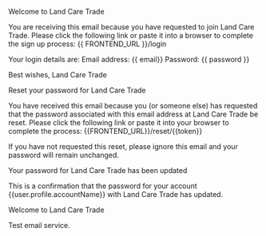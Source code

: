 <!-- Template: WelcomeSubject -->

Welcome to Land Care Trade

<!-- Template: WelcomeBody -->

You are receiving this email because you have requested to join Land Care Trade.
Please click the following link or paste it into a browser to complete the sign up process:
{{ FRONTEND_URL }}/login

Your login details are:
Email address: {{ email}}
Password: {{ password }}

Best wishes,
Land Care Trade


<!-- Template: PasswordSubject -->

Reset your password for Land Care Trade


<!-- Template: PasswordBody -->

You have received this email because you (or someone else) has requested that the password associated with this email address at Land Care Trade be reset.
Please click the following link or paste it into your browser to complete the process:
{{FRONTEND_URL}}/reset/{{token}}

If you have not requested this reset, please ignore this email and your password will remain unchanged.

<!-- Template: PasswordResetConfirmationSubject -->

Your password for Land Care Trade has been updated

<!-- Template: PasswordResetConfirmationBody -->

This is a confirmation that the password for your account {{user.profile.accountName}} with Land Care Trade has updated.

<!-- Template: TestSubject -->

Welcome to Land Care Trade

<!-- Template: TestBody -->

Test email service.

